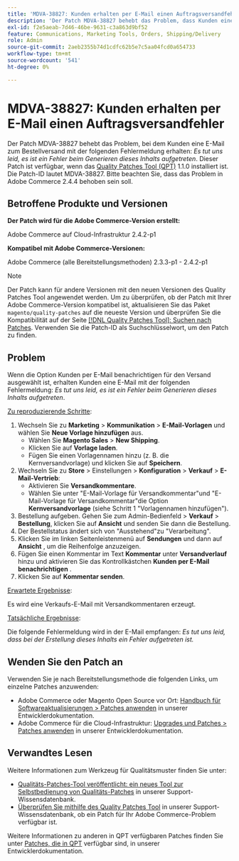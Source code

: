 ```yaml
---
title: 'MDVA-38827: Kunden erhalten per E-Mail einen Auftragsversandfehler'
description: 'Der Patch MDVA-38827 behebt das Problem, dass Kunden eine E-Mail zum Bestellversand mit der folgenden Fehlermeldung erhalten: *Es tut uns leid, es ist ein Fehler beim Generieren dieses Inhalts aufgetreten*. Dieser Patch ist verfügbar, wenn das [Quality Patches Tool (QPT)](https://experienceleague.adobe.com/en/docs/commerce-operations/upgrade-guide/patches/overview) 1.1.0 installiert ist. Die Patch-ID lautet MDVA-38827. Bitte beachten Sie, dass das Problem in Adobe Commerce 2.4.4 behoben sein soll.'
exl-id: f2e5aeab-7d46-46be-9631-c3a863d9bf52
feature: Communications, Marketing Tools, Orders, Shipping/Delivery
role: Admin
source-git-commit: 2aeb2355b74d1cdfc62b5e7c5aa04fcd0a654733
workflow-type: tm+mt
source-wordcount: '541'
ht-degree: 0%

---
```


# MDVA-38827: Kunden erhalten per E-Mail einen Auftragsversandfehler

Der Patch MDVA-38827 behebt das Problem, bei dem Kunden eine E-Mail zum Bestellversand mit der folgenden Fehlermeldung erhalten: *Es tut uns leid, es ist ein Fehler beim Generieren dieses Inhalts aufgetreten*. Dieser Patch ist verfügbar, wenn das [Quality Patches Tool (QPT)](https://experienceleague.adobe.com/en/docs/commerce-operations/upgrade-guide/patches/overview) 1.1.0 installiert ist. Die Patch-ID lautet MDVA-38827. Bitte beachten Sie, dass das Problem in Adobe Commerce 2.4.4 behoben sein soll.

## Betroffene Produkte und Versionen

**Der Patch wird für die Adobe Commerce-Version erstellt:**

Adobe Commerce auf Cloud-Infrastruktur 2.4.2-p1

**Kompatibel mit Adobe Commerce-Versionen:**

Adobe Commerce (alle Bereitstellungsmethoden) 2.3.3-p1 - 2.4.2-p1

>[!NOTE]
>
>Der Patch kann für andere Versionen mit den neuen Versionen des Quality Patches Tool angewendet werden. Um zu überprüfen, ob der Patch mit Ihrer Adobe Commerce-Version kompatibel ist, aktualisieren Sie das Paket `magento/quality-patches` auf die neueste Version und überprüfen Sie die Kompatibilität auf der Seite [[!DNL Quality Patches Tool]: Suchen nach Patches](https://experienceleague.adobe.com/tools/commerce-quality-patches/index.html). Verwenden Sie die Patch-ID als Suchschlüsselwort, um den Patch zu finden.

## Problem

Wenn die Option Kunden per E-Mail benachrichtigen für den Versand ausgewählt ist, erhalten Kunden eine E-Mail mit der folgenden Fehlermeldung: *Es tut uns leid, es ist ein Fehler beim Generieren dieses Inhalts aufgetreten*.

<u>Zu reproduzierende Schritte</u>:

1. Wechseln Sie zu **Marketing** > **Kommunikation** > **E-Mail-Vorlagen** und wählen Sie **Neue Vorlage hinzufügen** aus.
   * Wählen Sie **Magento Sales** > **New Shipping**.
   * Klicken Sie auf **Vorlage laden**.
   * Fügen Sie einen Vorlagennamen hinzu (z. B. die Kernversandvorlage) und klicken Sie auf **Speichern**.
1. Wechseln Sie zu **Store** > Einstellungen > **Konfiguration** > **Verkauf** > **E-Mail-Vertrieb**:
   * Aktivieren Sie **Versandkommentare**.
   * Wählen Sie unter &quot;E-Mail-Vorlage für Versandkommentar&quot;und &quot;E-Mail-Vorlage für Versandkommentar&quot;die Option **Kernversandvorlage** (siehe Schritt 1 &quot;Vorlagennamen hinzufügen&quot;).
1. Bestellung aufgeben. Gehen Sie zum Admin-Bedienfeld > **Verkauf** > **Bestellung**, klicken Sie auf **Ansicht** und senden Sie dann die Bestellung.
1. Der Bestellstatus ändert sich von &quot;Ausstehend&quot;zu &quot;Verarbeitung&quot;.
1. Klicken Sie im linken Seitenleistenmenü auf **Sendungen** und dann auf **Ansicht** , um die Reihenfolge anzuzeigen.
1. Fügen Sie einen Kommentar im Text **Kommentar** unter **Versandverlauf** hinzu und aktivieren Sie das Kontrollkästchen **Kunden per E-Mail benachrichtigen** .
1. Klicken Sie auf **Kommentar senden**.

<u>Erwartete Ergebnisse</u>:

Es wird eine Verkaufs-E-Mail mit Versandkommentaren erzeugt.

<u>Tatsächliche Ergebnisse</u>:

Die folgende Fehlermeldung wird in der E-Mail empfangen: *Es tut uns leid, dass bei der Erstellung dieses Inhalts ein Fehler aufgetreten ist.*

## Wenden Sie den Patch an

Verwenden Sie je nach Bereitstellungsmethode die folgenden Links, um einzelne Patches anzuwenden:

* Adobe Commerce oder Magento Open Source vor Ort: [Handbuch für Softwareaktualisierungen > Patches anwenden](https://experienceleague.adobe.com/en/docs/commerce-operations/tools/quality-patches-tool/usage) in unserer Entwicklerdokumentation.
* Adobe Commerce für die Cloud-Infrastruktur: [Upgrades und Patches > Patches anwenden](https://experienceleague.adobe.com/en/docs/commerce-cloud-service/user-guide/develop/upgrade/apply-patches) in unserer Entwicklerdokumentation.

## Verwandtes Lesen

Weitere Informationen zum Werkzeug für Qualitätsmuster finden Sie unter:

* [Qualitäts-Patches-Tool veröffentlicht: ein neues Tool zur Selbstbedienung von Qualitäts-Patches](/help/announcements/adobe-commerce-announcements/magento-quality-patches-released-new-tool-to-self-serve-quality-patches.md) in unserer Support-Wissensdatenbank.
* [Überprüfen Sie mithilfe des Quality Patches Tool](/help/support-tools/patches-available-in-qpt-tool/check-patch-for-magento-issue-with-magento-quality-patches.md) in unserer Support-Wissensdatenbank, ob ein Patch für Ihr Adobe Commerce-Problem verfügbar ist.

Weitere Informationen zu anderen in QPT verfügbaren Patches finden Sie unter [Patches, die in QPT](https://experienceleague.adobe.com/tools/commerce-quality-patches/index.html) verfügbar sind, in unserer Entwicklerdokumentation.
